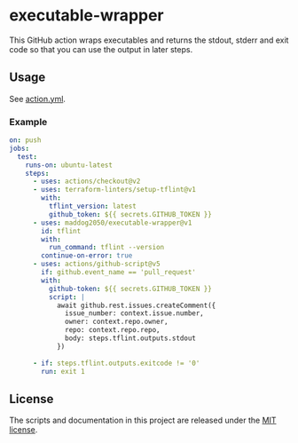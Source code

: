 # executable-wrapper

This GitHub action wraps executables and returns the stdout, stderr and exit code so that you can use the output in later steps.

## Usage

See [action.yml](action.yml).

### Example
```yaml
on: push
jobs:
  test:
    runs-on: ubuntu-latest
    steps:
      - uses: actions/checkout@v2
      - uses: terraform-linters/setup-tflint@v1
        with:
          tflint_version: latest
          github_token: ${{ secrets.GITHUB_TOKEN }}
      - uses: maddog2050/executable-wrapper@v1
        id: tflint
        with:
          run_command: tflint --version
        continue-on-error: true
      - uses: actions/github-script@v5
        if: github.event_name == 'pull_request'
        with:
          github-token: ${{ secrets.GITHUB_TOKEN }}
          script: |
            await github.rest.issues.createComment({
              issue_number: context.issue.number,
              owner: context.repo.owner,
              repo: context.repo.repo,
              body: steps.tflint.outputs.stdout
            })
            
      - if: steps.tflint.outputs.exitcode != '0'
        run: exit 1
```

## License

The scripts and documentation in this project are released under the [MIT license](LICENSE).
